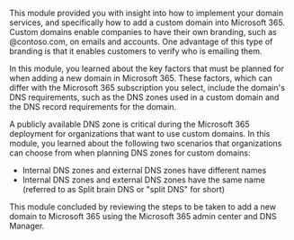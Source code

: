 This module provided you with insight into how to implement your domain services, and specifically how to add a custom domain into Microsoft 365. Custom domains enable companies to have their own branding, such as @contoso.com, on emails and accounts. One advantage of this type of branding is that it enables customers to verify who is emailing them.

In this module, you learned about the key factors that must be planned for when adding a new domain in Microsoft 365. These factors, which can differ with the Microsoft 365 subscription you select, include the domain's DNS requirements, such as the DNS zones used in a custom domain and the DNS record requirements for the domain.

A publicly available DNS zone is critical during the Microsoft 365 deployment for organizations that want to use custom domains. In this module, you learned about the following two scenarios that organizations can choose from when planning DNS zones for custom domains:

 *  Internal DNS zones and external DNS zones have different names
 *  Internal DNS zones and external DNS zones have the same name (referred to as Split brain DNS or "split DNS" for short)

This module concluded by reviewing the steps to be taken to add a new domain to Microsoft 365 using the Microsoft 365 admin center and DNS Manager.
